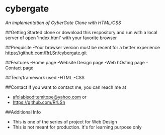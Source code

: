 # cybergate
*An implementation of CyberGate Clone with HTML/CSS*

##Getting Started
clone or download this respository and run with a local server of open 'index.html' with your favorite browser

##Prequisite
-Your browser version must be recent for a better experience 
https://github.com/RrLSn/cybergate.git

##Features
-Home page
-Website Design page
-Web hOsting page
-Contact page

##Tech/framework used
-HTML
-CSS

##Contact
If you want to contact me, you can reach me at 
- afolabisoditemitope@yahoo.com or 
- https://github.com/RrLSn

##Additional Info
- This is one of the series of project for Web Design
- This is not meant for production. It's for learning purpose only
